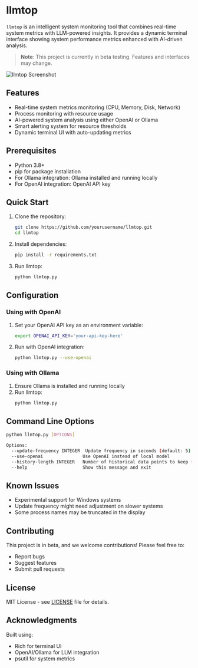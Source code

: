 # llmtop

`llmtop` is an intelligent system monitoring tool that combines real-time system metrics with LLM-powered insights. It provides a dynamic terminal interface showing system performance metrics enhanced with AI-driven analysis.

> **Note**: This project is currently in beta testing. Features and interfaces may change.

![llmtop Screenshot](screenshot.png)

## Features

- Real-time system metrics monitoring (CPU, Memory, Disk, Network)
- Process monitoring with resource usage
- AI-powered system analysis using either OpenAI or Ollama
- Smart alerting system for resource thresholds
- Dynamic terminal UI with auto-updating metrics

## Prerequisites

- Python 3.8+
- pip for package installation
- For Ollama integration: Ollama installed and running locally
- For OpenAI integration: OpenAI API key

## Quick Start

1. Clone the repository:
   ```bash
   git clone https://github.com/yourusername/llmtop.git
   cd llmtop
   ```

2. Install dependencies:
   ```bash
   pip install -r requirements.txt
   ```

3. Run llmtop:
   ```bash
   python llmtop.py
   ```

## Configuration

### Using with OpenAI

1. Set your OpenAI API key as an environment variable:
   ```bash
   export OPENAI_API_KEY='your-api-key-here'
   ```

2. Run with OpenAI integration:
   ```bash
   python llmtop.py --use-openai
   ```

### Using with Ollama

1. Ensure Ollama is installed and running locally
2. Run llmtop:
   ```bash
   python llmtop.py
   ```

## Command Line Options

```bash
python llmtop.py [OPTIONS]

Options:
  --update-frequency INTEGER  Update frequency in seconds (default: 5)
  --use-openai               Use OpenAI instead of local model
  --history-length INTEGER   Number of historical data points to keep (default: 60)
  --help                     Show this message and exit
```

## Known Issues

- Experimental support for Windows systems
- Update frequency might need adjustment on slower systems
- Some process names may be truncated in the display

## Contributing

This project is in beta, and we welcome contributions! Please feel free to:

- Report bugs
- Suggest features
- Submit pull requests

## License

MIT License - see [LICENSE](LICENSE) file for details.

## Acknowledgments

Built using:
- Rich for terminal UI
- OpenAI/Ollama for LLM integration
- psutil for system metrics
